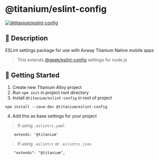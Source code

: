 # @titanium/eslint-config


[![@titanium/eslint-config](https://img.shields.io/npm/v/@titanium/eslint-config.png)](https://www.npmjs.com/package/@titanium/eslint-config)

## 📝 Description

ESLint settings package for use with Axway Titanium Native mobile apps

> This extends [@geek/eslint-config](https://github.com/brentonhouse/geek-eslint-config) settings for node.js

## 🚀 Getting Started

1. Create new Titanium Alloy project
2. Run `npm init` in project root directory
3. Install `@titanium/eslint-config` in root of project

```
npm install --save-dev @titanium/eslint-config
```

4. Add this as base settings for your project

> If using `.eslintrc.yaml`

```
    extends: '@titanium'
```

> If using `.eslintrc` or  `.eslintrc.json`

```
    "extends": "@titanium",
```